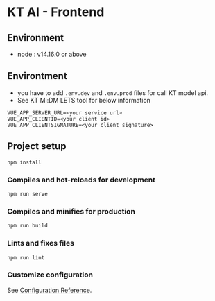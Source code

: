 # KT AI - Frontend

## Environment
* node : v14.16.0 or above

## Environtment
* you have to add `.env.dev` and `.env.prod` files for call KT model api.
* See KT Mi:DM LETS tool for below information
```
VUE_APP_SERVER_URL=<your service url>
VUE_APP_CLIENTID=<your client id>
VUE_APP_CLIENTSIGNATURE=<your client signature>
```

## Project setup
```
npm install
```

### Compiles and hot-reloads for development
```
npm run serve
```

### Compiles and minifies for production
```
npm run build
```

### Lints and fixes files
```
npm run lint
```

### Customize configuration
See [Configuration Reference](https://cli.vuejs.org/config/).
